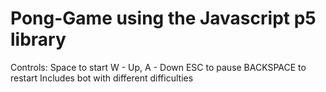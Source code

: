 # Pong-Game using the Javascript p5 library
Controls:
Space to start
W - Up, A - Down
ESC to pause
BACKSPACE to restart
Includes bot with different difficulties
